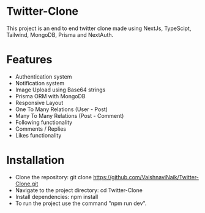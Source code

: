 # Twitter-Clone
This project is an end to end twitter clone made using NextJs, TypeScipt, Tailwind, MongoDB, Prisma and NextAuth.

# Features
* Authentication system
* Notification system
* Image Upload using Base64 strings
* Prisma ORM with MongoDB
* Responsive Layout
* One To Many Relations (User - Post)
* Many To Many Relations (Post - Comment)
* Following functionality
* Comments / Replies
* Likes functionality

# Installation
* Clone the repository: git clone https://github.com/VaishnaviNaik/Twitter-Clone.git
* Navigate to the project directory: cd Twitter-Clone
* Install dependencies: npm install
* To run the project use the command "npm run dev".
